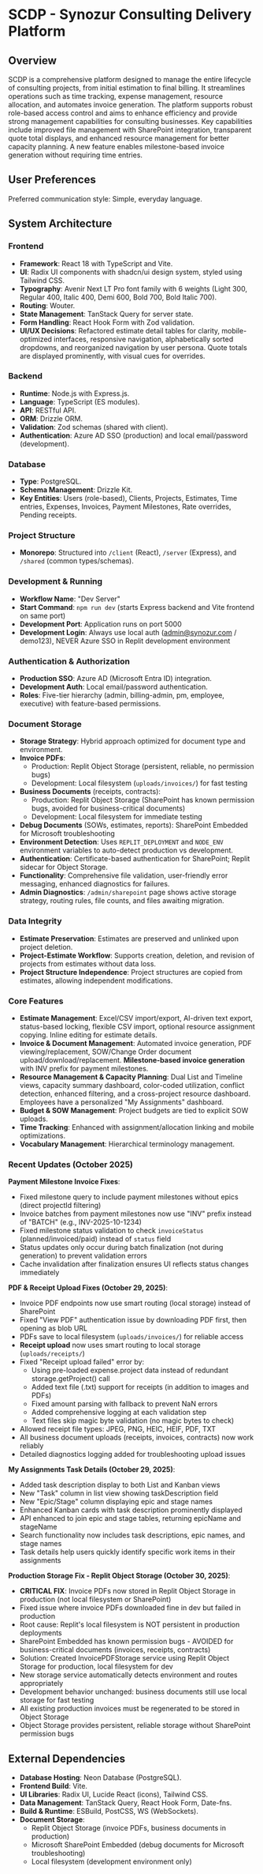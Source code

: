 # SCDP - Synozur Consulting Delivery Platform

## Overview
SCDP is a comprehensive platform designed to manage the entire lifecycle of consulting projects, from initial estimation to final billing. It streamlines operations such as time tracking, expense management, resource allocation, and automates invoice generation. The platform supports robust role-based access control and aims to enhance efficiency and provide strong management capabilities for consulting businesses. Key capabilities include improved file management with SharePoint integration, transparent quote total displays, and enhanced resource management for better capacity planning. A new feature enables milestone-based invoice generation without requiring time entries.

## User Preferences
Preferred communication style: Simple, everyday language.

## System Architecture

### Frontend
- **Framework**: React 18 with TypeScript and Vite.
- **UI**: Radix UI components with shadcn/ui design system, styled using Tailwind CSS.
- **Typography**: Avenir Next LT Pro font family with 6 weights (Light 300, Regular 400, Italic 400, Demi 600, Bold 700, Bold Italic 700).
- **Routing**: Wouter.
- **State Management**: TanStack Query for server state.
- **Form Handling**: React Hook Form with Zod validation.
- **UI/UX Decisions**: Refactored estimate detail tables for clarity, mobile-optimized interfaces, responsive navigation, alphabetically sorted dropdowns, and reorganized navigation by user persona. Quote totals are displayed prominently, with visual cues for overrides.

### Backend
- **Runtime**: Node.js with Express.js.
- **Language**: TypeScript (ES modules).
- **API**: RESTful API.
- **ORM**: Drizzle ORM.
- **Validation**: Zod schemas (shared with client).
- **Authentication**: Azure AD SSO (production) and local email/password (development).

### Database
- **Type**: PostgreSQL.
- **Schema Management**: Drizzle Kit.
- **Key Entities**: Users (role-based), Clients, Projects, Estimates, Time entries, Expenses, Invoices, Payment Milestones, Rate overrides, Pending receipts.

### Project Structure
- **Monorepo**: Structured into `/client` (React), `/server` (Express), and `/shared` (common types/schemas).

### Development & Running
- **Workflow Name**: "Dev Server"
- **Start Command**: `npm run dev` (starts Express backend and Vite frontend on same port)
- **Development Port**: Application runs on port 5000
- **Development Login**: Always use local auth (admin@synozur.com / demo123), NEVER Azure SSO in Replit development environment

### Authentication & Authorization
- **Production SSO**: Azure AD (Microsoft Entra ID) integration.
- **Development Auth**: Local email/password authentication.
- **Roles**: Five-tier hierarchy (admin, billing-admin, pm, employee, executive) with feature-based permissions.

### Document Storage
- **Storage Strategy**: Hybrid approach optimized for document type and environment.
- **Invoice PDFs**: 
  - Production: Replit Object Storage (persistent, reliable, no permission bugs)
  - Development: Local filesystem (`uploads/invoices/`) for fast testing
- **Business Documents** (receipts, contracts):
  - Production: Replit Object Storage (SharePoint has known permission bugs, avoided for business-critical documents)
  - Development: Local filesystem for immediate testing
- **Debug Documents** (SOWs, estimates, reports): SharePoint Embedded for Microsoft troubleshooting
- **Environment Detection**: Uses `REPLIT_DEPLOYMENT` and `NODE_ENV` environment variables to auto-detect production vs development.
- **Authentication**: Certificate-based authentication for SharePoint; Replit sidecar for Object Storage.
- **Functionality**: Comprehensive file validation, user-friendly error messaging, enhanced diagnostics for failures.
- **Admin Diagnostics**: `/admin/sharepoint` page shows active storage strategy, routing rules, file counts, and files awaiting migration.

### Data Integrity
- **Estimate Preservation**: Estimates are preserved and unlinked upon project deletion.
- **Project-Estimate Workflow**: Supports creation, deletion, and revision of projects from estimates without data loss.
- **Project Structure Independence**: Project structures are copied from estimates, allowing independent modifications.

### Core Features
- **Estimate Management**: Excel/CSV import/export, AI-driven text export, status-based locking, flexible CSV import, optional resource assignment copying. Inline editing for estimate details.
- **Invoice & Document Management**: Automated invoice generation, PDF viewing/replacement, SOW/Change Order document upload/download/replacement. **Milestone-based invoice generation** with INV prefix for payment milestones.
- **Resource Management & Capacity Planning**: Dual List and Timeline views, capacity summary dashboard, color-coded utilization, conflict detection, enhanced filtering, and a cross-project resource dashboard. Employees have a personalized "My Assignments" dashboard.
- **Budget & SOW Management**: Project budgets are tied to explicit SOW uploads.
- **Time Tracking**: Enhanced with assignment/allocation linking and mobile optimizations.
- **Vocabulary Management**: Hierarchical terminology management.

### Recent Updates (October 2025)
**Payment Milestone Invoice Fixes**:
- Fixed milestone query to include payment milestones without epics (direct projectId filtering)
- Invoice batches from payment milestones now use "INV" prefix instead of "BATCH" (e.g., INV-2025-10-1234)
- Fixed milestone status validation to check `invoiceStatus` (planned/invoiced/paid) instead of `status` field
- Status updates only occur during batch finalization (not during generation) to prevent validation errors
- Cache invalidation after finalization ensures UI reflects status changes immediately

**PDF & Receipt Upload Fixes (October 29, 2025)**:
- Invoice PDF endpoints now use smart routing (local storage) instead of SharePoint
- Fixed "View PDF" authentication issue by downloading PDF first, then opening as blob URL
- PDFs save to local filesystem (`uploads/invoices/`) for reliable access
- **Receipt upload** now uses smart routing to local storage (`uploads/receipts/`)
- Fixed "Receipt upload failed" error by:
  - Using pre-loaded expense.project data instead of redundant storage.getProject() call
  - Added text file (.txt) support for receipts (in addition to images and PDFs)
  - Fixed amount parsing with fallback to prevent NaN errors
  - Added comprehensive logging at each validation step
  - Text files skip magic byte validation (no magic bytes to check)
- Allowed receipt file types: JPEG, PNG, HEIC, HEIF, PDF, TXT
- All business document uploads (receipts, invoices, contracts) now work reliably
- Detailed diagnostics logging added for troubleshooting upload issues

**My Assignments Task Details (October 29, 2025)**:
- Added task description display to both List and Kanban views
- New "Task" column in list view showing taskDescription field
- New "Epic/Stage" column displaying epic and stage names
- Enhanced Kanban cards with task description prominently displayed
- API enhanced to join epic and stage tables, returning epicName and stageName
- Search functionality now includes task descriptions, epic names, and stage names
- Task details help users quickly identify specific work items in their assignments

**Production Storage Fix - Replit Object Storage (October 30, 2025)**:
- **CRITICAL FIX**: Invoice PDFs now stored in Replit Object Storage in production (not local filesystem or SharePoint)
- Fixed issue where invoice PDFs downloaded fine in dev but failed in production
- Root cause: Replit's local filesystem is NOT persistent in production deployments
- SharePoint Embedded has known permission bugs - AVOIDED for business-critical documents (invoices, receipts, contracts)
- Solution: Created InvoicePDFStorage service using Replit Object Storage for production, local filesystem for dev
- New storage service automatically detects environment and routes appropriately
- Development behavior unchanged: business documents still use local storage for fast testing
- All existing production invoices must be regenerated to be stored in Object Storage
- Object Storage provides persistent, reliable storage without SharePoint permission bugs

## External Dependencies

- **Database Hosting**: Neon Database (PostgreSQL).
- **Frontend Build**: Vite.
- **UI Libraries**: Radix UI, Lucide React (icons), Tailwind CSS.
- **Data Management**: TanStack Query, React Hook Form, Date-fns.
- **Build & Runtime**: ESBuild, PostCSS, WS (WebSockets).
- **Document Storage**: 
  - Replit Object Storage (invoice PDFs, business documents in production)
  - Microsoft SharePoint Embedded (debug documents for Microsoft troubleshooting)
  - Local filesystem (development environment only)